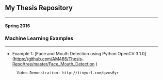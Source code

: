 ## My Thesis Repository
________________________
#### Spring 2016
### Machine Learning Examples
___________________________________
* Example 1: [Face and Mouth Detection using Python OpenCV 3.1.0] (https://github.com/AM486/Thesis-Repo/tree/master/Face_Mouth_Detection )
 
		Video Demonstration: http://tinyurl.com/gvxs6yr



 
